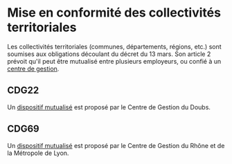 # Mise en conformité des collectivités territoriales

Les collectivités territoriales (communes, départements, régions, etc.) sont soumises aux obligations découlant du décret du 13 mars. Son article 2 prévoit qu'il peut être mutualisé entre plusieurs employeurs, ou confié à un [centre de gestion](http://fncdg.com/centre-de-gestion/).

## CDG22

Un [dispositif mutualisé](http://www.cdg25.org/prestation/violence-discrimination-harcelement-et-sexisme/) est proposé par le Centre de Gestion du Doubs.

## CDG69

Un [dispositif mutualisé](https://extranet.cdg69.fr/signalement-actes-violence-discrimination) est proposé par le Centre de Gestion du Rhône et de la Métropole de Lyon.